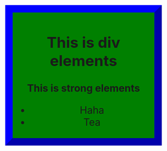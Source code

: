 <!DOCTYPE HTML>
<html>
<title>Excercise </title>
<style>
    .myDiv {
        border: 24px outset blue;
        background-color: green;
        text-align: center;
        font-size: 24pt;
    }
</style>
</head>

<body>
    <div class="myDiv">
        <h2>This is div elements</h2>
        <p><strong>This is strong elements</strong></p>
        <ul>
            <li>Haha</li>
            <li>Tea</li>
        </ul>
    </div>
</body>
